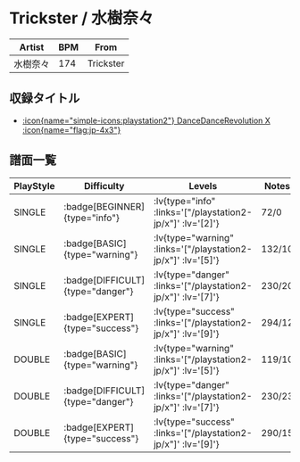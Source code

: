 # Trickster / 水樹奈々

|Artist|BPM|From|
|------|---|----|
|水樹奈々|174|Trickster|

## 収録タイトル

- [ :icon{name="simple-icons:playstation2"} DanceDanceRevolution X :icon{name="flag:jp-4x3"} ](/playstation2-jp/x)

## 譜面一覧

|PlayStyle|Difficulty|Levels|Notes|Movie|
|---------|----------|------|-----|-----|
|SINGLE| :badge[BEGINNER]{type="info"} | :lv{type="info" :links='["/playstation2-jp/x"]' :lv='[2]'} |72/0||
|SINGLE| :badge[BASIC]{type="warning"} | :lv{type="warning" :links='["/playstation2-jp/x"]' :lv='[5]'} |132/10||
|SINGLE| :badge[DIFFICULT]{type="danger"} | :lv{type="danger" :links='["/playstation2-jp/x"]' :lv='[7]'} |230/20||
|SINGLE| :badge[EXPERT]{type="success"} | :lv{type="success" :links='["/playstation2-jp/x"]' :lv='[9]'} |294/12||
|DOUBLE| :badge[BASIC]{type="warning"} | :lv{type="warning" :links='["/playstation2-jp/x"]' :lv='[5]'} |119/10||
|DOUBLE| :badge[DIFFICULT]{type="danger"} | :lv{type="danger" :links='["/playstation2-jp/x"]' :lv='[7]'} |230/23||
|DOUBLE| :badge[EXPERT]{type="success"} | :lv{type="success" :links='["/playstation2-jp/x"]' :lv='[9]'} |290/15||
